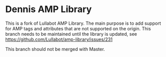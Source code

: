 # Dennis AMP Library

This is a fork of Lullabot AMP Library. The main purpose is to add support for AMP tags and attributes that are not supported on the origin.
This branch needs to be maintained until the library is updated, see <https://github.com/Lullabot/amp-library/issues/231>

This branch should not be merged with Master.
